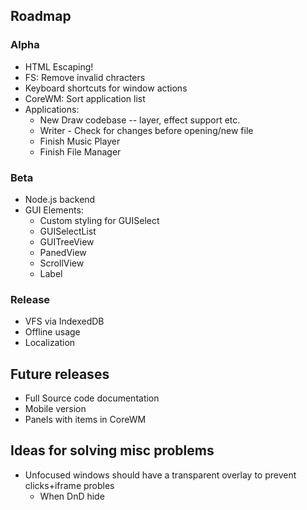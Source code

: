 
## Roadmap

### Alpha

* HTML Escaping!
* FS: Remove invalid chracters
* Keyboard shortcuts for window actions
* CoreWM: Sort application list
* Applications:
  * New Draw codebase -- layer, effect support etc.
  * Writer - Check for changes before opening/new file
  * Finish Music Player
  * Finish File Manager

### Beta

* Node.js backend
* GUI Elements:
  * Custom styling for GUISelect
  * GUISelectList
  * GUITreeView
  * PanedView
  * ScrollView
  * Label

### Release

* VFS via IndexedDB
* Offline usage
* Localization

## Future releases
* Full Source code documentation
* Mobile version
* Panels with items in CoreWM

## Ideas for solving misc problems
* Unfocused windows should have a transparent overlay to prevent clicks+iframe probles
  * When DnD hide
